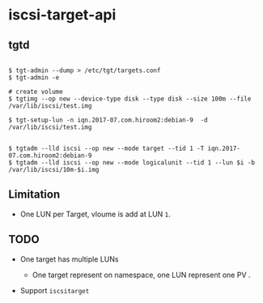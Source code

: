 # iscsi-target-api


## tgtd

```shell

$ tgt-admin --dump > /etc/tgt/targets.conf
$ tgt-admin -e 

# create volume 
$ tgtimg --op new --device-type disk --type disk --size 100m --file /var/lib/iscsi/test.img

$ tgt-setup-lun -n iqn.2017-07.com.hiroom2:debian-9  -d /var/lib/iscsi/test.img


$ tgtadm --lld iscsi --op new --mode target --tid 1 -T iqn.2017-07.com.hiroom2:debian-9
$ tgtadm --lld iscsi --op new --mode logicalunit --tid 1 --lun $i -b /var/lib/iscsi/10m-$i.img
```


## Limitation

* One LUN per Target, vloume is add at LUN `1`.

## TODO

* One target has multiple LUNs
    * One target represent on namespace, one LUN represent one PV . 

* Support `iscsitarget`
